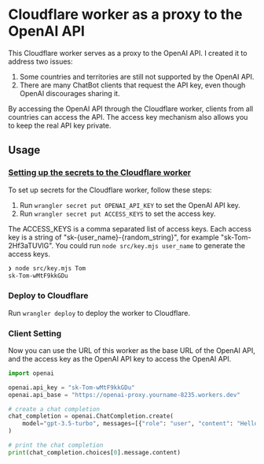 # Cloudflare worker as a proxy to the OpenAI API

This Cloudflare worker serves as a proxy to the OpenAI API. I created it to address two issues:

1. Some countries and territories are still not supported by the OpenAI API.
1. There are many ChatBot clients that request the API key, even though OpenAI discourages sharing it.

By accessing the OpenAI API through the Cloudflare worker, clients from all countries can access the API. The access key mechanism also allows you to keep the real API key private.

## Usage

### [Setting up the secrets to the Cloudflare worker](https://developers.cloudflare.com/workers/platform/environment-variables/#add-secrets-to-your-project)

To set up secrets for the Cloudflare worker, follow these steps:

1. Run `wrangler secret put OPENAI_API_KEY` to set the OpenAI API key.
1. Run `wrangler secret put ACCESS_KEYS` to set the access key.

The ACCESS_KEYS is a comma separated list of access keys. Each access key is a string of "sk-{user_name}-{random_string}", for example "sk-Tom-2Hf3aTUVlG". You could run `node src/key.mjs user_name` to generate the access keys.

```bash
❯ node src/key.mjs Tom
sk-Tom-wMtF9kkGDu
```

### Deploy to Cloudflare

Run `wrangler deploy` to deploy the worker to Cloudflare.

### Client Setting

Now you can use the URL of this worker as the base URL of the OpenAI API, and the access key as the OpenAI API key to access the OpenAI API.

```python
import openai

openai.api_key = "sk-Tom-wMtF9kkGDu"
openai.api_base = "https://openai-proxy.yourname-8235.workers.dev"

# create a chat completion
chat_completion = openai.ChatCompletion.create(
    model="gpt-3.5-turbo", messages=[{"role": "user", "content": "Hello world"}]
)

# print the chat completion
print(chat_completion.choices[0].message.content)
```